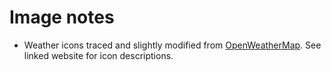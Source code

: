# Image notes
* Weather icons traced and slightly modified from [OpenWeatherMap](https://openweathermap.org/weather-conditions). See linked website for icon descriptions.
